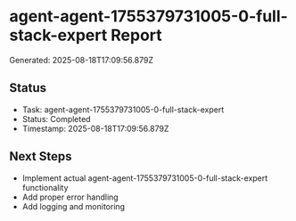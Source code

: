 # agent-agent-1755379731005-0-full-stack-expert Report

Generated: 2025-08-18T17:09:56.879Z

## Status
- Task: agent-agent-1755379731005-0-full-stack-expert
- Status: Completed
- Timestamp: 2025-08-18T17:09:56.879Z

## Next Steps
- Implement actual agent-agent-1755379731005-0-full-stack-expert functionality
- Add proper error handling
- Add logging and monitoring
